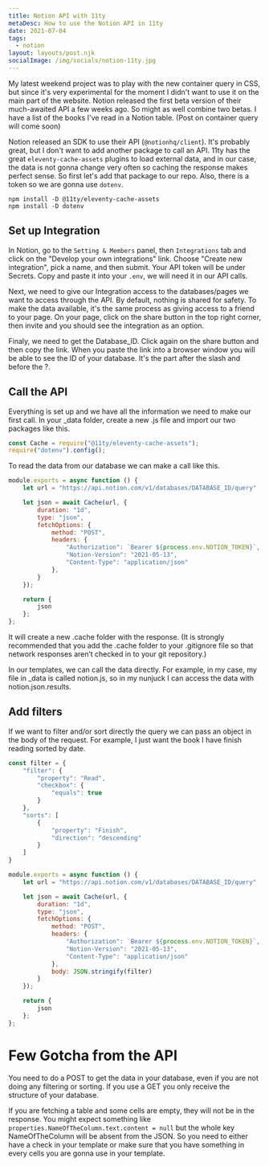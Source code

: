 ```yaml
---
title: Notion API with 11ty
metaDesc: How to use the Notion API in 11ty
date: 2021-07-04
tags:
  - notion
layout: layouts/post.njk
socialImage: /img/socials/notion-11ty.jpg
---
```

My latest weekend project was to play with the new container query in CSS, but since it's very experimental for the moment I didn't want to use it on the main part of the website. Notion released the first beta version of their much-awaited API a few weeks ago. So might as well combine two betas. I have a list of the books I've read in a Notion table. (Post on container query will come soon)

Notion released an SDK to use their API (`@notionhq/client`). It's probably great, but I don't want to add another package to call an API. 11ty has the great `eleventy-cache-assets` plugins to load external data, and in our case, the data is not gonna change very often so caching the response makes perfect sense. 
So first let's add that package to our repo. Also, there is a token so we are gonna use `dotenv`.

```
npm install -D @11ty/eleventy-cache-assets
npm install -D dotenv
```

## Set up Integration

In Notion, go to the `Setting & Members` panel, then `Integrations` tab and click on the "Develop your own integrations" link. Choose "Create new integration", pick a name, and then submit. Your API token will be under Secrets. Copy and paste it into your `.env`, we will need it in our API calls. 

Next, we need to give our Integration access to the databases/pages we want to access through the API. By default, nothing is shared for safety. To make the data available, it's the same process as giving access to a friend to your page. On your page, click on the share button in the top right corner, then invite and you should see the integration as an option.

Finaly, we need to get the Database_ID. Click again on the share button and then copy the link. When you paste the link into a browser window you will be able to see the ID of your database. It's the part after the slash and before the ?.

## Call the API

Everything is set up and we have all the information we need to make our first call. In your _data folder, create a new .js file and import our two packages like this.

```javascript
const Cache = require("@11ty/eleventy-cache-assets");
require("dotenv").config();
```

To read the data from our database we can make a call like this.

```javascript
module.exports = async function () {
    let url = "https://api.notion.com/v1/databases/DATABASE_ID/query"

    let json = await Cache(url, {
        duration: "1d",
        type: "json",
        fetchOptions: {
            method: "POST",
            headers: {
                "Authorization": `Bearer ${process.env.NOTION_TOKEN}`,
                "Notion-Version": "2021-05-13",
                "Content-Type": "application/json"
            },
        }
    });

    return {
        json
    };
};
```

It will create a new .cache folder with the response. (It is strongly recommended that you add the .cache folder to your .gitignore file so that network responses aren’t checked in to your git repository.)

In our templates, we can call the data directly. For example, in my case, my file in _data is called notion.js, so in my nunjuck I can access the data with notion.json.results.

## Add filters

If we want to filter and/or sort directly the query we can pass an object in the body of the request. For example, I just want the book I have finish reading sorted by date. 


```javascript
const filter = {
    "filter": {
        "property": "Read",
        "checkbox": {
            "equals": true
        }
    },
    "sorts": [
        {
            "property": "Finish",
            "direction": "descending"
        }
    ]
}

module.exports = async function () {
    let url = "https://api.notion.com/v1/databases/DATABASE_ID/query"

    let json = await Cache(url, {
        duration: "1d",
        type: "json",
        fetchOptions: {
            method: "POST",
            headers: {
                "Authorization": `Bearer ${process.env.NOTION_TOKEN}`,
                "Notion-Version": "2021-05-13",
                "Content-Type": "application/json"
            },
            body: JSON.stringify(filter)
        }
    });

    return {
        json
    };
};
```

# Few Gotcha from the API

You need to do a POST to get the data in your database, even if you are not doing any filtering or sorting. If you use a GET you only receive the structure of your database.

If you are fetching a table and some cells are empty, they will not be in the response. You might expect something like `properties.NameOfTheColumn.text.content = null` but the whole key NameOfTheColumn will be absent from the JSON. So you need to either have a check in your template or make sure that you have something in every cells you are gonna use in your template.
